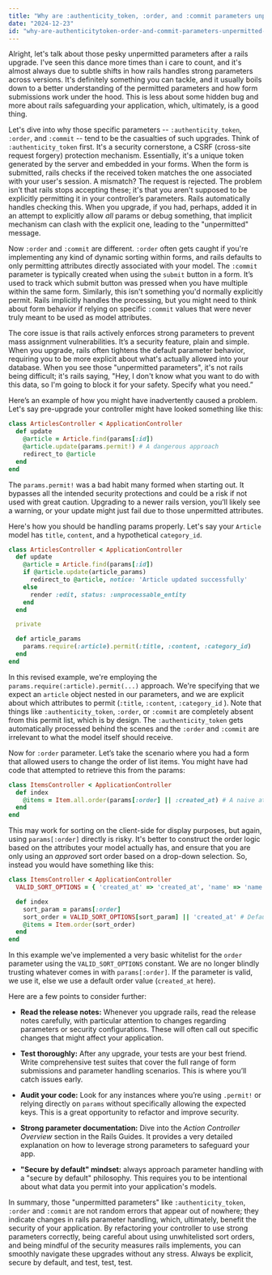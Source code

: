 ```yaml
---
title: "Why are :authenticity_token, :order, and :commit parameters unpermitted after a Rails upgrade?"
date: "2024-12-23"
id: "why-are-authenticitytoken-order-and-commit-parameters-unpermitted-after-a-rails-upgrade"
---
```


Alright, let's talk about those pesky unpermitted parameters after a rails upgrade. I've seen this dance more times than i care to count, and it's almost always due to subtle shifts in how rails handles strong parameters across versions. It's definitely something you can tackle, and it usually boils down to a better understanding of the permitted parameters and how form submissions work under the hood. This is less about some hidden bug and more about rails safeguarding your application, which, ultimately, is a good thing.

Let's dive into why those specific parameters -- `:authenticity_token`, `:order`, and `:commit` -- tend to be the casualties of such upgrades. Think of `:authenticity_token` first. It's a security cornerstone, a CSRF (cross-site request forgery) protection mechanism. Essentially, it's a unique token generated by the server and embedded in your forms. When the form is submitted, rails checks if the received token matches the one associated with your user's session. A mismatch? The request is rejected. The problem isn’t that rails stops accepting these; it's that you aren't supposed to be explicitly permitting it in your controller’s parameters. Rails automatically handles checking this. When you upgrade, if you had, perhaps, added it in an attempt to explicitly allow *all* params or debug something, that implicit mechanism can clash with the explicit one, leading to the "unpermitted" message.

Now `:order` and `:commit` are different. `:order` often gets caught if you're implementing any kind of dynamic sorting within forms, and rails defaults to only permitting attributes directly associated with your model. The `:commit` parameter is typically created when using the `submit` button in a form. It’s used to track which submit button was pressed when you have multiple within the same form. Similarly, this isn't something you'd normally explicitly permit. Rails implicitly handles the processing, but you might need to think about form behavior if relying on specific `:commit` values that were never truly meant to be used as model attributes.

The core issue is that rails actively enforces strong parameters to prevent mass assignment vulnerabilities. It’s a security feature, plain and simple. When you upgrade, rails often tightens the default parameter behavior, requiring you to be more explicit about what's actually allowed into your database. When you see those "unpermitted parameters", it's not rails being difficult; it's rails saying, "Hey, I don't know what you want to do with this data, so I'm going to block it for your safety. Specify what you need.”

Here’s an example of how you might have inadvertently caused a problem. Let's say pre-upgrade your controller might have looked something like this:

```ruby
class ArticlesController < ApplicationController
  def update
    @article = Article.find(params[:id])
    @article.update(params.permit!) # A dangerous approach
    redirect_to @article
  end
end
```

The `params.permit!` was a bad habit many formed when starting out. It bypasses all the intended security protections and could be a risk if not used with great caution. Upgrading to a newer rails version, you’ll likely see a warning, or your update might just fail due to those unpermitted attributes.

Here's how you should be handling params properly. Let's say your `Article` model has `title`, `content`, and a hypothetical `category_id`.

```ruby
class ArticlesController < ApplicationController
  def update
    @article = Article.find(params[:id])
    if @article.update(article_params)
      redirect_to @article, notice: 'Article updated successfully'
    else
      render :edit, status: :unprocessable_entity
    end
  end

  private

  def article_params
    params.require(:article).permit(:title, :content, :category_id)
  end
end
```

In this revised example, we're employing the `params.require(:article).permit(...)` approach. We're specifying that we expect an `article` object nested in our parameters, and we are explicit about which attributes to permit (`:title`, `:content`, `:category_id` ). Note that things like `:authenticity_token`, `:order`, or `:commit` are completely absent from this permit list, which is by design. The `:authenticity_token` gets automatically processed behind the scenes and the `:order` and `:commit` are irrelevant to what the model itself should receive.

Now for `:order` parameter. Let’s take the scenario where you had a form that allowed users to change the order of list items. You might have had code that attempted to retrieve this from the params:

```ruby
class ItemsController < ApplicationController
  def index
    @items = Item.all.order(params[:order] || :created_at) # A naive attempt
  end
end
```

This may work for sorting on the client-side for display purposes, but again, using `params[:order]` directly is risky. It's better to construct the order logic based on the attributes your model actually has, and ensure that you are only using an *approved* sort order based on a drop-down selection. So, instead you would have something like this:

```ruby
class ItemsController < ApplicationController
  VALID_SORT_OPTIONS = { 'created_at' => 'created_at', 'name' => 'name', 'price' => 'price'}.freeze

  def index
    sort_param = params[:order]
    sort_order = VALID_SORT_OPTIONS[sort_param] || 'created_at' # Default to created_at if not valid.
    @items = Item.order(sort_order)
  end
end
```
In this example we've implemented a very basic whitelist for the `order` parameter using the `VALID_SORT_OPTIONS` constant. We are no longer blindly trusting whatever comes in with `params[:order]`. If the parameter is valid, we use it, else we use a default order value (`created_at` here).

Here are a few points to consider further:

*   **Read the release notes:** Whenever you upgrade rails, read the release notes carefully, with particular attention to changes regarding parameters or security configurations. These will often call out specific changes that might affect your application.

*   **Test thoroughly:** After any upgrade, your tests are your best friend. Write comprehensive test suites that cover the full range of form submissions and parameter handling scenarios. This is where you’ll catch issues early.

*   **Audit your code:** Look for any instances where you’re using `.permit!` or relying directly on `params` without specifically allowing the expected keys. This is a great opportunity to refactor and improve security.

* **Strong parameter documentation:** Dive into the *Action Controller Overview* section in the Rails Guides. It provides a very detailed explanation on how to leverage strong parameters to safeguard your app.

*   **"Secure by default" mindset:** always approach parameter handling with a "secure by default" philosophy. This requires you to be intentional about what data you permit into your application's models.

In summary, those "unpermitted parameters" like `:authenticity_token`, `:order` and `:commit` are not random errors that appear out of nowhere; they indicate changes in rails parameter handling, which, ultimately, benefit the security of your application. By refactoring your controller to use strong parameters correctly, being careful about using unwhitelisted sort orders, and being mindful of the security measures rails implements, you can smoothly navigate these upgrades without any stress. Always be explicit, secure by default, and test, test, test.
